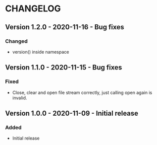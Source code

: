 # CHANGELOG

## Version 1.2.0 - 2020-11-16 - Bug fixes

### Changed

* version() inside namespace

## Version 1.1.0 - 2020-11-15 - Bug fixes

### Fixed

* Close, clear and open file stream correctly, just calling open again is invalid. 

## Version 1.0.0 - 2020-11-09 - Initial release

### Added 

* Initial release
